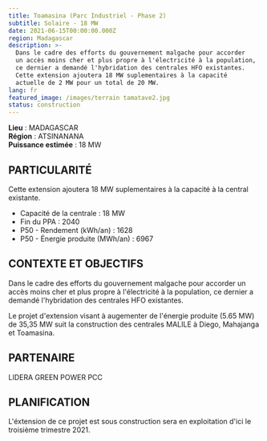 ```yaml
---
title: Toamasina (Parc Industriel - Phase 2)
subtitle: Solaire - 18 MW
date: 2021-06-15T00:00:00.000Z
region: Madagascar
description: >-
  Dans le cadre des efforts du gouvernement malgache pour accorder
  un accès moins cher et plus propre à l'électricité à la population,
  ce dernier a demandé l'hybridation des centrales HFO existantes.
  Cette extension ajoutera 18 MW suplementaires à la capacité 
  actuelle de 2 MW pour un total de 20 MW.
lang: fr
featured_image: /images/terrain tamatave2.jpg
status: construction
---
```

**Lieu** : MADAGASCAR<br>
**Région** : ATSINANANA<br>
**Puissance estimée** : 18 MW<br>

## PARTICULARITÉ

Cette extension ajoutera 18 MW suplementaires à la capacité à la central existante.

* Capacité de la centrale : 18 MW
* Fin du PPA : 2040
* P50 - Rendement (kWh/an) : 1628
* P50 - Énergie produite (MWh/an) : 6967

## CONTEXTE ET OBJECTIFS

Dans le cadre des efforts du gouvernement malgache pour accorder un accès moins cher et plus propre à l'électricité à la population, ce dernier a demandé l'hybridation des centrales HFO existantes.

Le projet d'extension visant à augementer de l'énergie produite (5.65 MW) de 35,35 MW suit la construction des centrales MALILE à Diego, Mahajanga et Toamasina.

## PARTENAIRE

LIDERA GREEN POWER PCC

## PLANIFICATION

L'éxtension de ce projet est sous construction sera en exploitation d'ici le troisième trimestre 2021. 


